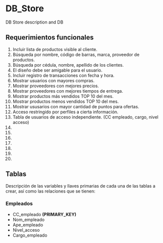 # DB_Store
DB Store description and DB
## Requerimientos funcionales ##
1. Incluir lista de productos visible al cliente.
2. Búsqueda por nombre, código de barras, marca, proveedor de productos.
3. Búsqueda por cédula, nombre, apellido de los clientes.
4. El diseño debe ser amigable para el usuario.
5. Incluir registro de transacciones con fecha y hora.
6. Mostrar usuarios con mayores compras.
7. Mostrar proveedores con mejores precios.
8. Mostrar proveedores con mejores tiempos de entrega.
9. Mostrar productos más vendidos TOP 10 del mes.
10. Mostrar productos menos vendidos TOP 10 del mes.
11. Mostrar ususarios con mayor cantidad de puntos para ofertas.
12. Acceso restringido por perfiles a cierta información.
13. Tabla de usuarios de acceso independiente. (CC empleado, cargo, nivel acceso)
14. 
15.
16. 
17. 
18. 
19. 
20. 

## Tablas ##

Descripción de las variables y llaves primarias de cada una de las tablas a crear, así como las relaciones que se tienen:

### Empleados
* CC_empleado **(PRIMARY_KEY)**
* Nom_empleado
* Ape_empleado
* Nivel_acceso
* Cargo_empleado
